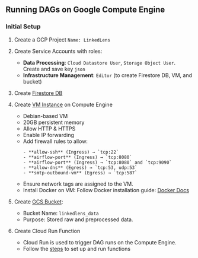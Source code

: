 ## Running DAGs on Google Compute Engine
### Initial Setup

1. Create a GCP Project `Name: LinkedLens`
2. Create Service Accounts with roles:

    - **Data Processing**: `Cloud Datastore User`, `Storage Object User`. Create and save key `json`
    - **Infrastructure Management**: `Editor` (to create Firestore DB, VM, and bucket)

3. Create [Firestore DB](https://firebase.google.com/docs/firestore/quickstart)

4. Create [VM Instance](https://cloud.google.com/compute/docs/create-linux-vm-instance) on Compute Engine

    - Debian-based VM
    - 20GB persistent memory
    - Allow HTTP & HTTPS
    - Enable IP forwarding
    - Add firewall rules to allow:
        ```
        - **allow-ssh** (Ingress) → `tcp:22`  
        - **airflow-port** (Ingress) → `tcp:8080`  
        - **airflow-port** (Ingress) → `tcp:8080` and `tcp:9090`  
        - **allow-dns** (Egress) → `tcp:53, udp:53`  
        - **smtp-outbound-vm** (Egress) → `tcp:587`
        ```
    - Ensure network tags are assigned to the VM.
    - Install Docker on VM: Follow Docker installation guide: [Docker Docs](https://docs.docker.com/engine/install/debian/)

5. Create [GCS Bucket](https://cloud.google.com/storage/docs/creating-buckets):
    - Bucket Name: `linkedlens_data`
    - Purpose: Stored raw and preprocessed data.
      
6. Create Cloud Run Function
    - Cloud Run is used to trigger DAG runs on the Compute Engine.
    - Follow the [steps](gcp-deploy/functions/dag-trigger/README.md) to set up and run functions